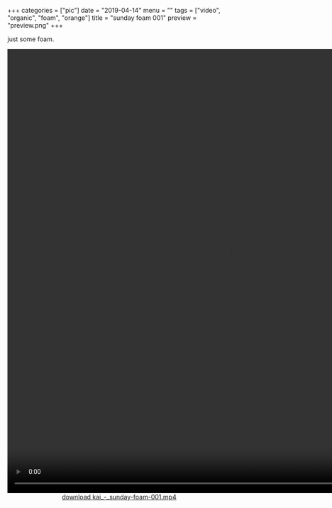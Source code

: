 +++
categories = ["pic"]
date = "2019-04-14"
menu = ""
tags = ["video", "organic", "foam", "orange"]
title = "sunday foam 001"
preview = "preview.png"
+++

just some foam.

<div>
<div style="text-align: center;">
<video width="1000" height="1000" controls>
  <source src="kai_-_sunday-foam-001.mp4" type="video/mp4">
  <source src="kai_-_sunday-foam-001.ogg" type="video/ogg">
open post to see video…
</video>
<br/>
<a href="kai_-_sunday-foam-001.mp4" download>download kai_-_sunday-foam-001.mp4</a>
</div>
</div>
